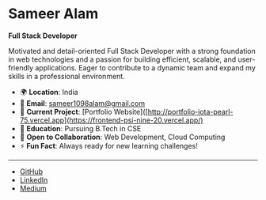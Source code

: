 # Sameer Alam  
**Full Stack Developer**

Motivated and detail-oriented Full Stack Developer with a strong foundation in web technologies and a passion for building efficient, scalable, and user-friendly applications. Eager to contribute to a dynamic team and expand my skills in a professional environment.

- 🌍  **Location**: India  
- 📧  **Email**: [sameer1098alam@gmail.com](mailto:sameer1098alam@gmail.com)  
- 🚀  **Current Project**: [Portfolio Website]([http://portfolio-iota-pearl-75.vercel.app](https://frontend-psi-nine-20.vercel.app/)
- 🧠  **Education**: Pursuing B.Tech in CSE  
- 🤝  **Open to Collaboration**: Web Development, Cloud Computing  
- ⚡  **Fun Fact**: Always ready for new learning challenges!  

---




- [GitHub](https://www.github.com/sameer1098alam)  
- [LinkedIn](https://www.linkedin.com/in/sameer-alam-7a3a59215/)  
- [Medium](https://medium.com/@sameer1098alam)  
